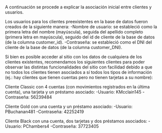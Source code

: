 A continuación se procede a explicar la asociación inicial entre clientes y usuarios.

Los usuarios para los clientes preexistentes en la base de datos fueron creados de la siguiente manera:
-Nombre de usuario: se estableció como la primera letra del nombre (mayúscula), seguida del apellido completo (primera letra en mayúscula), seguido del id de cliente de la base de datos (de la columna customer_id).
-Contraseña: se estableció como el DNI del cliente de la base de datos (de la columna customer_DNI).

Si bien es posible acceder al sitio con los datos de cualquiera de los clientes existentes, recomendamos los siguientes clientes para poder observar las distintas funcionalidades del sitio con facilidad debido a que no todos los clientes tienen asociados a sí todos los tipos de información (ej.: hay clientes que tienen cuentas pero no tienen tarjetas a su nombre):

Cliente Classic con 4 cuentas (con movimientos registrados en la última cuenta), una tarjeta y un préstamo asociado:
    -Usuario: KMcclain145
    -Contraseña: 56239484

Cliente Gold con una cuenta y un préstamo asociado:
    -Usuario: PBuchanan481
    -Contraseña: 42252419

Cliente Black con una cuenta, dos tarjetas y dos préstamos asociados:
    -Usuario: PChambers4
    -Contraseña: 37723405